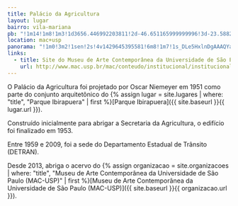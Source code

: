```yaml
---
title: Palácio da Agricultura
layout: lugar
bairro: vila-mariana
pb: "!1m14!1m8!1m3!1d3656.446992203811!2d-46.651165999999996!3d-23.588296999999994!3m2!1i1024!2i768!4f13.1!3m3!1m2!1s0x94ce598b32ed45f9%3A0xdd11838b80efe019!2sMAC+-+Museu+de+Arte+Contempor%C3%A2nea+USP!5e0!3m2!1sen!2sbr!4v1427341334120"
location: mac+usp
panorama: "!1m0!3m2!1sen!2s!4v1429645395581!6m8!1m7!1s_DLe5HxlnDgAAAQYany_Tg!2m2!1d-23.589348!2d-46.651745!3f210!4f0!5f0.7820865974627469"
links: 
  - title: Site do Museu de Arte Contemporânea da Universidade de São Paulo (MAC-USP)
    url: http://www.mac.usp.br/mac/conteudo/institucional/institucional.asp
---
```

O Palácio da Agricultura foi projetado por Oscar Niemeyer em 1951 como parte do conjunto arquitetônico do {% assign lugar = site.lugares | where: "title", "Parque Ibirapuera" | first %}[Parque Ibirapuera]({{ site.baseurl }}{{ lugar.url }}).

Construído inicialmente para abrigar a Secretaria da Agricultura, o edifício foi finalizado em 1953.

Entre 1959 e 2009, foi a sede do Departamento Estadual de Trânsito (DETRAN).

Desde 2013, abriga o acervo do {% assign organizacao = site.organizacoes | where: "title", "Museu de Arte Contemporânea da Universidade de São Paulo (MAC-USP)" | first %}[Museu de Arte Contemporânea da Universidade de São Paulo (MAC-USP)]({{ site.baseurl }}{{ organizacao.url }}).